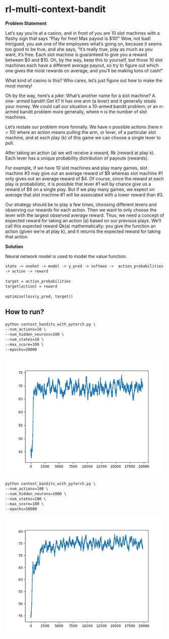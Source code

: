 # rl-multi-context-bandit

**Problem Statement**

Let’s say you’re at a casino, and in front of you are 10 slot machines with a flashy
sign that says “Play for free! Max payout is $10!” Wow, not bad! Intrigued, you ask one
of the employees what’s going on, because it seems too good to be true, and she says,
“It’s really true, play as much as you want, it’s free. Each slot machine is guaranteed to
give you a reward between $0 and $10. Oh, by the way, keep this to yourself, but those
10 slot machines each have a different average payout, so try to figure out which one
gives the most rewards on average, and you’ll be making tons of cash!”

What kind of casino is this? Who cares, let’s just figure out how to make the most
money! 

Oh by the way, here’s a joke: What’s another name for a slot machine? A one-
armed bandit! Get it? It has one arm (a lever) and it generally steals your money. We
could call our situation a 10-armed bandit problem, or an n-armed bandit problem
more generally, where n is the number of slot machines. 

Let’s restate our problem more formally. We have n possible actions (here n = 10)
where an action means pulling the arm, or lever, of a particular slot machine, and at
each play (k) of this game we can choose a single lever to pull. 

After taking an action (a) we will receive a reward, Rk (reward at play k). 
Each lever has a unique probability distribution of payouts (rewards). 

For example, if we have 10 slot machines and play
many games, slot machine #3 may give out an average reward of $9 whereas slot
machine #1 only gives out an average reward of $4. Of course, since the reward at
each play is probabilistic, it is possible that lever #1 will by chance give us a reward of
$9 on a single play. But if we play many games, we expect on average that slot machine #1 will 
be associated with a lower reward than #3.

Our strategy should be to play a few times, choosing different levers and observing
our rewards for each action. Then we want to only choose the lever with the largest
observed average reward. Thus, we need a concept of expected reward for taking an
action (a) based on our previous plays. We’ll call this expected reward Qk(a) 
mathematically: you give the function an action (given we’re at play k), and it returns the
expected reward for taking that action. 

**Solution**

Neural network model is used to model the value function.

```
state -> onehot -> model -> y_pred -> softmax ->  action_probabilities -> action -> reward

target = action_probabilities
target[action] = reward

optimize(loss(y_pred, target))
```

## How to run?

```
python context_bandits_with_pytorch.py \
--num_actions=10 \
--num_hidden_neurons=100 \
--num_states=10 \
--max_score=100 \
--epochs=20000
```

![](Figure_1.png)

```
python context_bandits_with_pytorch.py \
--num_actions=100 \
--num_hidden_neurons=1000 \
--num_states=100 \
--max_score=100 \
--epochs=50000
```

![](Figure_2.png)